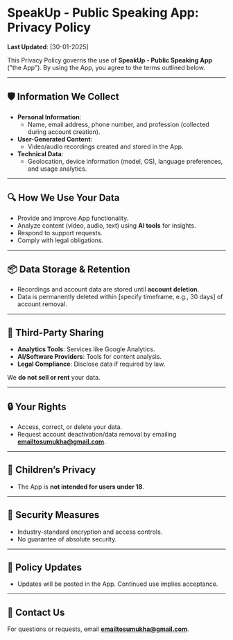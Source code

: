 # SpeakUp - Public Speaking App: Privacy Policy  
**Last Updated**: [30-01-2025]  

This Privacy Policy governs the use of **SpeakUp - Public Speaking App** ("the App"). By using the App, you agree to the terms outlined below.  

---

## 🛡️ **Information We Collect**  
- **Personal Information**:  
  - Name, email address, phone number, and profession (collected during account creation).  
- **User-Generated Content**:  
  - Video/audio recordings created and stored in the App.  
- **Technical Data**:  
  - Geolocation, device information (model, OS), language preferences, and usage analytics.  

---

## 🔍 **How We Use Your Data**  
- Provide and improve App functionality.  
- Analyze content (video, audio, text) using **AI tools** for insights.  
- Respond to support requests.  
- Comply with legal obligations.  

---

## 📦 **Data Storage & Retention**  
- Recordings and account data are stored until **account deletion**.  
- Data is permanently deleted within [specify timeframe, e.g., 30 days] of account removal.  

---

## 🤝 **Third-Party Sharing**  
- **Analytics Tools**: Services like Google Analytics.  
- **AI/Software Providers**: Tools for content analysis.  
- **Legal Compliance**: Disclose data if required by law.  

We **do not sell or rent** your data.  

---

## 🔒 **Your Rights**  
- Access, correct, or delete your data.  
- Request account deactivation/data removal by emailing **[emailtosumukha@gmail.com](mailto:emailtosumukha@gmail.com)**.  

---

## 🚸 **Children’s Privacy**  
- The App is **not intended for users under 18**.  

---

## 🔐 **Security Measures**  
- Industry-standard encryption and access controls.  
- No guarantee of absolute security.

---

## 📝 **Policy Updates**  
- Updates will be posted in the App. Continued use implies acceptance.  

---

## 📧 **Contact Us**  
For questions or requests, email **[emailtosumukha@gmail.com](mailto:emailtosumukha@gmail.com)**.
